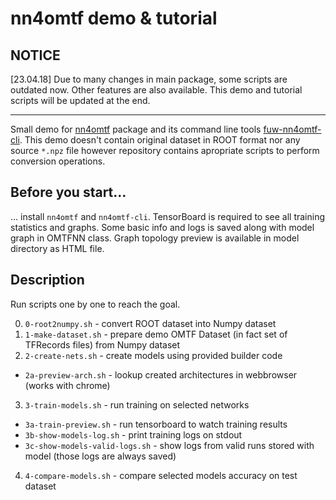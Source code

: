 # nn4omtf demo & tutorial

## NOTICE
[23.04.18]
Due to many changes in main package, some scripts are outdated now.
Other features are also available.
This demo and tutorial scripts will be updated at the end.

---

Small demo for [nn4omtf](https://github.com/jlysiak/fuw-nn4omtf) package and its 
command line tools [fuw-nn4omtf-cli](https://github.com/jlysiak/fuw-nn4omtf-cli).
This demo doesn't contain original dataset in ROOT format nor any source `*.npz` 
file however repository contains apropriate scripts to perform conversion operations.

## Before you start...
... install `nn4omtf` and `nn4omtf-cli`.
TensorBoard is required to see all training statistics and graphs.
Some basic info and logs is saved along with model graph in OMTFNN class.
Graph topology preview is available in model directory as HTML file.

## Description
Run scripts one by one to reach the goal.

0. `0-root2numpy.sh` - convert ROOT dataset into Numpy dataset
1. `1-make-dataset.sh` - prepare demo OMTF Dataset (in fact set of TFRecords files) from Numpy dataset
2. `2-create-nets.sh` - create models using provided builder code
  * `2a-preview-arch.sh` - lookup created architectures in webbrowser (works with chrome)
3. `3-train-models.sh` - run training on selected networks
  * `3a-train-preview.sh` - run tensorboard to watch training results
  * `3b-show-models-log.sh` - print training logs on stdout
  * `3c-show-models-valid-logs.sh` - show logs from valid runs stored with model (those logs are always saved)
4. `4-compare-models.sh` - compare selected models accuracy on test dataset

